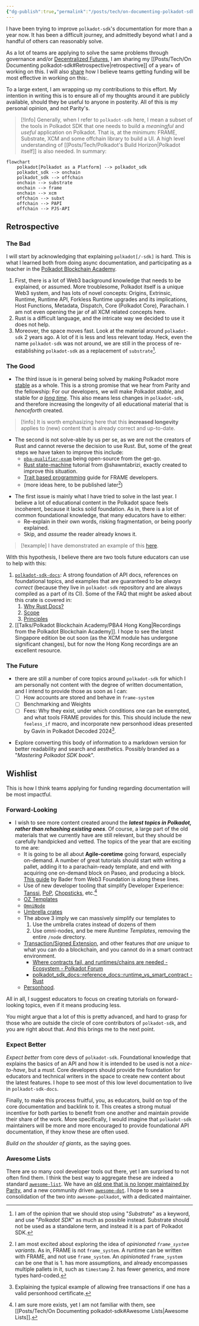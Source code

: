 ```yaml
---
{"dg-publish":true,"permalink":"/posts/tech/on-documenting-polkadot-sdk/","tags":["polkadot","polkadot-sdk"],"created":"2024-07-10T11:48:36.533+02:00","updated":"2024-08-05T10:43:52.793+02:00"}
---
```



I have been trying to improve `polkadot-sdk`'s documentation for more than a year now. It has been a difficult journey, and admittedly beyond what I and a handful of others can reasonably solve. 

As a lot of teams are applying to solve the same problems through governance and/or [Decentralized Futures](https://futures.web3.foundation/), I am sharing my [[Posts/Tech/On Documenting polkadot-sdk#Retrospective\|retrospective]] of a year+ of working on this. I will also [share](#wishlist) how I believe teams getting funding will be most effective in working on this:. 

To a large extent, I am wrapping up my contributions to this effort. My intention in writing this is to ensure all of my thoughts around it are publicly available, should they be useful to anyone in posterity. All of this is my personal opinion, and not Parity's. 

> [!Info]  Generally, when I refer to `polkadot-sdk` here, I mean a subset of the tools in Polkadot SDK that one needs to build a *meaningful* and *useful* application on Polkadot. That is, at the minimum: FRAME, Substrate, XCM and some offchain library to build a UI. A high level understanding of [[Posts/Tech/Polkadot's Build Horizon\|Polkadot itself]] is also needed. In summary: 

```mermaid
flowchart
	polkadot[Polkadot as a Platform] --> polkadot_sdk
	polkadot_sdk --> onchain
	polkadot_sdk --> offchain 
	onchain --> substrate
	onchain --> frame
	onchain --> xcm
	offchain --> subxt
	offchain --> PAPI
	offchain --> PJS-API
```
## Retrospective  
### The Bad  

I will start by acknowledging that explaining `polkadot[/-sdk]` is hard. This is what I learned both from doing async documentation, and participating as a teacher in the [Polkadot Blockchain Academy](https://polkadot.network/development/blockchain-academy/). 

1. First, there is a lot of Web3 background knowledge that needs to be explained, or assumed. More troublesome, Polkadot itself is a unique Web3 system, and has lots of novel concepts: Origins, Extrinsic, Runtime, Runtime API, Forkless Runtime upgrades and its implications, Host Functions, Metadata, Dispatch, Core (Polkadot Core), Parachain. I am not even opening the jar of all XCM related concepts here. 
2. Rust is a difficult language, and the intricate way we decided to use it does not help.
3. Moreover, the space moves fast. Look at the material around `polkadot-sdk` 2 years ago. A lot of it is less and less relevant today. Heck, even the name `polkadot-sdk` was not around, we are still in the process of re-establishing `polkadot-sdk` as a replacement of `substrate`[^1].

[^1]: I am of the opinion that we should stop using "*Substrate*" as a keyword, and use "*Polkadot SDK*" as much as possible instead. Substrate should not be used as a standalone term, and instead it is a part of Polkadot SDK. 

### The Good

- The third issue is in general being solved by making Polkadot more [stable](https://forum.polkadot.network/t/stabilizing-polkadot/7175) as a whole. This is a strong promise that we hear from Parity and the fellowship: For our developers, we will make Polkadot *stable*, and stable for *a [long time](https://youtu.be/DLofyGI3mw8?si=nJZiVApWTj6ae_Wz&t=1115)*. This also means less changes in `polkadot-sdk`, and therefore increasing the longevity of all educational material that is *henceforth* created.

> [!info] It is worth emphasizing here that this **increased longevity** applies to (new) content that is already correct and up-to-date. 

- The second is not solve-able by us per se, as we are not the creators of Rust and cannot reverse the decision to use Rust. But, some of the great steps we have taken to improve this include:
	- [`pba-qualifier-exam`](https://github.com/Polkadot-Blockchain-Academy/pba-qualifier-exam) being open-source from the get-go.
	- [Rust state-machine](https://www.shawntabrizi.com/rust-state-machine/) tutorial from @shawntabrizi, exactly created to improve this situation.
	- [Trait based programming](https://paritytech.github.io/polkadot-sdk/master/polkadot_sdk_docs/reference_docs/trait_based_programming/index.html) guide for FRAME developers. 
	- (more ideas here, to be published later[^2])
[^2]: I am most excited about exploring the idea of _opinionated `frame_system` variants_. As in, FRAME is not `frame_system`. A runtime can be written with FRAME, and not use `frame_system`. An _opinionated_ `frame_system` can be one that is 1. has more assumptions, and already encompasses multiple pallets in it, such as `timestamp` 2. has fewer generics, and more types hard-coded. 
- The first issue is mainly what I have tried to solve in the last year. I believe a lot of educational content in the Polkadot space feels incoherent, because it lacks solid foundation. As in, there is a lot of common foundational knowledge, that many educators have to either:
	- Re-explain in their own words, risking fragmentation, or being poorly explained. 
	- Skip, and *assume* the reader already knows it. 

> [!example] I have demonstrated an example of this [here](https://paritytech.github.io/polkadot-sdk/master/polkadot_sdk_docs/meta_contributing/index.html#example-explaining-palletcall). 

With this hypothesis, I believe there are two tools future educators can use to help with this: 
1. [`polkadot-sdk-docs`](https://paritytech.github.io/polkadot-sdk/master/polkadot_sdk_docs/index.html): A strong foundation of API docs, references on foundational topics, and examples that are guaranteed to be *always correct* (because they live in `polkadot-sdk` repository and are always compiled as a part of its CI). Some of the FAQ that might be asked about this crate is covered in:
	1. [Why Rust Docs?](https://paritytech.github.io/polkadot-sdk/master/polkadot_sdk_docs/meta_contributing/index.html#why-rust-docs)
	2. [Scope](https://paritytech.github.io/polkadot-sdk/master/polkadot_sdk_docs/meta_contributing/index.html#scope) 
	3. [Principles](https://paritytech.github.io/polkadot-sdk/master/polkadot_sdk_docs/meta_contributing/index.html#principles) 
2. [[Talks/Polkadot Blockchain Academy/PBA4 Hong Kong\|Recordings from the Polkadot Blockchain Academy]]. I hope to see the latest Singapore edition be out soon (as the XCM module has undergone significant changes), but for now the Hong Kong recordings are an excellent resource.
### The Future 

- there are still a number of core topics around `polkadot-sdk` for which I am personally not content with the degree of written documentation, and I intend to provide those as soon as I can: 
	- [ ] How accounts are stored and behave in `frame-system` 
	- [ ] Benchmarking and Weights 
	- [ ] Fees: Why they exist, under which conditions one can be exempted, and what tools FRAME provides for this. This should include the new `feeless_if` macro, and incorporate new personhood ideas presented by Gavin in Polkadot Decoded 2024[^3].
[^3]: Explaining the typical example of allowing free transactions if one has a valid personhood certificate. 
- Explore converting this body of information to a markdown version for better readability and search and aesthetics. Possibly branded as a "*Mastering Polkadot SDK book*". 
## Wishlist

This is how I think teams applying for funding regarding documentation will be most impactful. 
### Forward-Looking 

* I wish to see more content created around the ***latest topics in Polkadot, rather than rehashing existing ones***. Of course, a large part of the old materials that we currently have are still relevant, but they should be carefully handpicked and vetted. The topics of the year that are exciting to me are:
	* It is going to be all about **Agile-coretime** going forward, especially on-demand. A number of great tutorials should start with writing a pallet, adding it to a parachain-ready template, and end with acquiring one on-demand block on Paseo, and producing a block. [This guide](https://wiki.polkadot.network/docs/build-guides-template-basic) by Bader from Web3 Foundation is along these lines.
	* Use of new developer tooling that simplify Developer Experience: [Tanssi](https://www.google.com/search?q=tanssi+network&oq=Tanssi+network&sourceid=chrome&ie=UTF-8), [PoP](https://pop.r0gue.io/), [Chopsticks](https://github.com/AcalaNetwork/chopsticks), etc.[^5] 
	* [OZ Templates](https://github.com/OpenZeppelin/polkadot-runtime-templates)
	* [`OmniNode`](https://forum.polkadot.network/t/polkadot-parachain-omni-node-gathering-ideas-and-feedback/7823)
	* [Umbrella crates](https://paritytech.github.io/polkadot-sdk/master/polkadot_sdk_docs/reference_docs/umbrella_crate/index.html)
	* The above 3 imply we can massively simplify our templates to 
		1. Use the umbrella crates instead of dozens of them 
		2. Use omni-nodes, and be mere _Runtime Templates_, removing the entire `/node` directory.
	* [Transaction/Signed Extension](https://github.com/paritytech/polkadot-sdk/pull/3685), and other features *that are unique* to what you can do a blockchain, and you cannot do in a smart contract environment. 
		* [Where contracts fail, and runtimes/chains are needed - Ecosystem - Polkadot Forum](https://forum.polkadot.network/t/where-contracts-fail-and-runtimes-chains-are-needed/4464)
		* [polkadot\_sdk\_docs::reference\_docs::runtime\_vs\_smart\_contract - Rust](https://paritytech.github.io/polkadot-sdk/master/polkadot_sdk_docs/reference_docs/runtime_vs_smart_contract/index.html)
	* [Personhood](https://youtu.be/xXS9w4wqHWo?si=O8am8htFesUQzj97&t=1555).  

[^5]: I am sure more exists, yet I am not familiar with them, see [[Posts/Tech/On Documenting polkadot-sdk#Awesome Lists\|Awesome Lists]]. 

All in all, I suggest educators to focus on creating tutorials on forward-looking topics, even if it means producing less.

You might argue that a lot of this is pretty advanced, and hard to grasp for those who are outside the circle of core contributors of `polkadot-sdk`, and you are right about that. And this brings me to the next point.
### Expect Better 

*Expect better* from core devs of `polkadot-sdk`. Foundational knowledge that explains the basics of an API and how it is intended to be used is not a *nice-to-have*, but a *must*. Core developers should provide the foundation for educators and technical writers in the space to create new content about the latest features. I hope to see most of this low level documentation to live in `polkadot-sdk-docs`. 

Finally, to make this process fruitful, you, as educators, build on top of the core documentation and backlink to it. This creates a strong mutual incentive for both parties to benefit from one another and maintain provide their share of the work. More specifically, I would imagine that `polkadot-sdk` maintainers will be more and more encouraged to provide foundational API documentation, if they know these are often used. 

_Build on the shoulder of giants_, as the saying goes. 
### Awesome Lists 

There are so many cool developer tools out there, yet I am surprised to not often find them. I think the best way to aggregate these are indeed a standard [`awesome-list`](https://github.com/sindresorhus/awesome). We have an [old one that is no longer maintained by Parity](https://github.com/substrate-developer-hub/awesome-substrate), and a new community driven [`awesome-dot`](https://github.com/haquefardeen/awesome-dot). I hope to see a consolidation of the two into `awesome-polkadot`, with a dedicated maintainer. 
